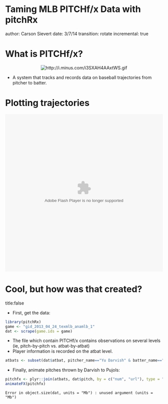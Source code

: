 Taming MLB PITCHf/x Data with pitchRx
========================================================
author: Carson Sievert
date: 3/7/14
transition: rotate
incremental: true

What is PITCHf/x?
========================================================

<div align="center">
  <img class="decoded" src="http://i.minus.com/i3SXAH4AAxtWS.gif" alt="http://i.minus.com/i3SXAH4AAxtWS.gif">
</div>

* A system that tracks and records data on baseball trajectories from pitcher to batter.

Plotting trajectories
========================================================










<div align = "center">
 <embed width="504" height="504" name="plugin" src="index-figure/ani.swf" type="application/x-shockwave-flash"> 
</div>


Cool, but how was that created?
========================================================
title:false

* First, get the data:


```r
library(pitchRx)
game <- "gid_2013_04_24_texmlb_anamlb_1"
dat <- scrape(game.ids = game)
```


* The file which contain PITCHf/x contains observations on several levels (ie, pitch-by-pitch vs. atbat-by-atbat)
* Player information is recorded on the atbat level.


```r
atbats <- subset(dat$atbat, pitcher_name=="Yu Darvish" & batter_name=="Albert Pujols")
```


* Finally, animate pitches thrown by Darvish to Pujols:


```r
pitchfx <- plyr::join(atbats, dat$pitch, by = c("num", "url"), type = "inner")
animateFX(pitchfx)
```


























```
Error in object.size(dat, units = "Mb") : unused argument (units = "Mb")
```
